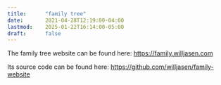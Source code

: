 ```yaml
---
title:      "family tree"
date:       2021-04-28T12:19:00-04:00
lastmod:    2025-01-22T16:14:00-05:00
draft:      false
---
```


The family tree website can be found here: https://family.willjasen.com

Its source code can be found here: https://github.com/willjasen/family-website